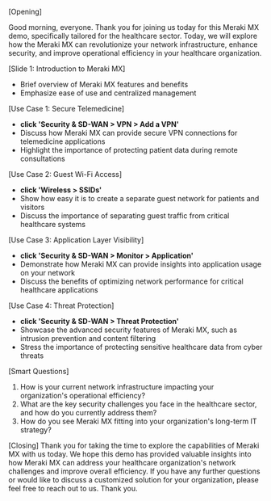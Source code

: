 [Opening]

Good morning, everyone. Thank you for joining us today for this Meraki MX demo, specifically tailored for the healthcare sector. Today, we will explore how the Meraki MX can revolutionize your network infrastructure, enhance security, and improve operational efficiency in your healthcare organization.

[Slide 1: Introduction to Meraki MX]
- Brief overview of Meraki MX features and benefits
- Emphasize ease of use and centralized management

[Use Case 1: Secure Telemedicine]
- **click 'Security & SD-WAN > VPN > Add a VPN'**
- Discuss how Meraki MX can provide secure VPN connections for telemedicine applications
- Highlight the importance of protecting patient data during remote consultations

[Use Case 2: Guest Wi-Fi Access]
- **click 'Wireless > SSIDs'**
- Show how easy it is to create a separate guest network for patients and visitors
- Discuss the importance of separating guest traffic from critical healthcare systems

[Use Case 3: Application Layer Visibility]
- **click 'Security & SD-WAN > Monitor > Application'**
- Demonstrate how Meraki MX can provide insights into application usage on your network
- Discuss the benefits of optimizing network performance for critical healthcare applications

[Use Case 4: Threat Protection]
- **click 'Security & SD-WAN > Threat Protection'**
- Showcase the advanced security features of Meraki MX, such as intrusion prevention and content filtering
- Stress the importance of protecting sensitive healthcare data from cyber threats

[Smart Questions]
1. How is your current network infrastructure impacting your organization's operational efficiency?
2. What are the key security challenges you face in the healthcare sector, and how do you currently address them?
3. How do you see Meraki MX fitting into your organization's long-term IT strategy?

[Closing]
Thank you for taking the time to explore the capabilities of Meraki MX with us today. We hope this demo has provided valuable insights into how Meraki MX can address your healthcare organization's network challenges and improve overall efficiency. If you have any further questions or would like to discuss a customized solution for your organization, please feel free to reach out to us. Thank you.